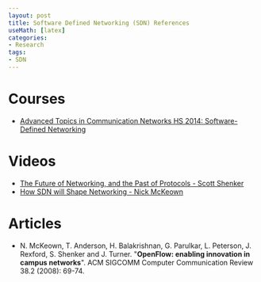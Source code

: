 ```yaml
---
layout: post
title: Software Defined Networking (SDN) References
useMath: [latex]
categories:
- Research
tags:
- SDN
---
```



# Courses
 - [Advanced Topics in Communication Networks HS 2014: Software-Defined Networking][1]


# Videos
 - [The Future of Networking, and the Past of Protocols - Scott Shenker][2]
 - [How SDN will Shape Networking - Nick McKeown][3]


# Articles
 - N. McKeown, T. Anderson, H. Balakrishnan, G. Parulkar, L. Peterson, J. Rexford, S. Shenker and J. Turner. "**OpenFlow: enabling innovation in campus networks**". ACM SIGCOMM Computer Communication Review 38.2 (2008): 69-74.


[1]: http://www.csg.ethz.ch/education/lectures/ATCN/hs2014
[2]: https://www.youtube.com/watch?v=YHeyuD89n1Y
[3]: https://www.youtube.com/watch?v=c9-K5O_qYgA